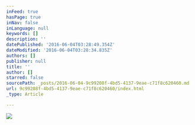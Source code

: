 ```yaml
---
inFeed: true
hasPage: true
inNav: false
inLanguage: null
keywords: []
description: ''
datePublished: '2016-06-04T03:28:49.354Z'
dateModified: '2016-06-04T03:28:34.835Z'
authors: []
publisher: null
title: ''
author: []
starred: false
sourcePath: _posts/2016-06-04-9c99208f-4bd5-4137-9eae-c71f8c620460.md
url: 9c99208f-4bd5-4137-9eae-c71f8c620460/index.html
_type: Article

---
```

![](https://the-grid-user-content.s3-us-west-2.amazonaws.com/bcd24903-658e-4a61-a431-5e476a1eea04.jpg)